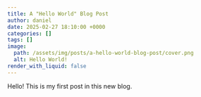 ```yaml
---
title: A "Hello World" Blog Post
author: daniel
date: 2025-02-27 18:10:00 +0000
categories: []
tags: []
image:
  path: /assets/img/posts/a-hello-world-blog-post/cover.png
  alt: Hello World!
render_with_liquid: false
---
```


Hello! This is my first post in this new blog.